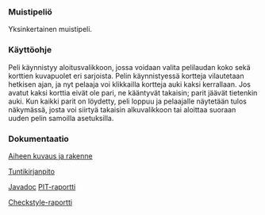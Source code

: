 ### Muistipeliö

Yksinkertainen muistipeli.

### Käyttöohje

Peli käynnistyy aloitusvalikkoon, jossa voidaan valita pelilaudan koko sekä korttien kuvapuolet eri sarjoista. Pelin käynnistyessä kortteja vilautetaan hetkisen ajan, ja nyt pelaaja voi klikkailla kortteja auki kaksi kerrallaan. Jos avatut kaksi korttia eivät ole pari, ne kääntyvät takaisin; parit jäävät tietenkin auki. Kun kaikki parit on löydetty, peli loppuu ja pelaajalle näytetään tulos näkymässä, josta voi siirtyä takaisin alkuvalikkoon tai aloittaa suoraan uuden pelin samoilla asetuksilla.

### Dokumentaatio

[Aiheen kuvaus ja rakenne](dokumentaatio/aiheenKuvausJaRakenne.md)

[Tuntikirjanpito](dokumentaatio/tuntikirjanpito.md)

[Javadoc](https://htmlpreview.github.io/?https://github.com/mipyykko/muistipeli-/blob/master/javadoc/index.html)
[PIT-raportti](https://htmlpreview.github.io/?https://github.com/mipyykko/muistipeli-/blob/master/dokumentaatio/pit-raportti/index.html)

[Checkstyle-raportti](https://htmlpreview.github.io/?https://github.com/mipyykko/muistipeli-/blob/master/dokumentaatio/checkstyle-raportti/checkstyle.html)
